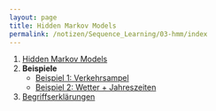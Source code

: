 ```yaml
---
layout: page
title: Hidden Markov Models
permalink: /notizen/Sequence_Learning/03-hmm/index
---
```


1. [Hidden Markov Models](hmm.md)
2. **Beispiele**
   * [Beispiel 1: Verkehrsampel](hmm_example1.md)
   * [Beispiel 2: Wetter + Jahreszeiten](hmm_example2.md)
3. [Begriffserklärungen](hmm_terms.md)
